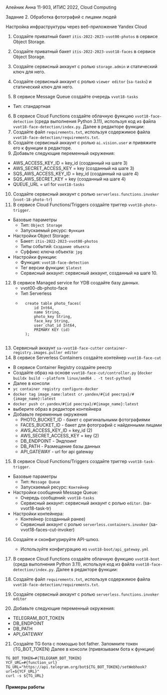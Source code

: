 Алейник Анна 11-903, ИТИС 2022, Cloud Computing

Задание 2. Обработка фотографий с лицами людей

Настройка инфраструктуры через веб-приложение Yandex Cloud

1. Создайте приватный бакет `itis-2022-2023-vvot00-photos` в сервисе Object Storage.
2. Создайте приватный бакет `itis-2022-2023-vvot18-faces` в сервисе Object Storage.
3. Создайте сервисный аккаунт с ролью `storage.admin` и статический ключ для него.
4. Создайте сервисный аккаунт с ролью `viewer editor` (`sa-tasks`) и статический ключ для него.

5. В сервисе Message Queue создайте очередь `vvot18-tasks`
- Тип: стандартная

6. В сервисе Cloud Functions создайте облачную функцию `vvot18-face-detection` (среда выполнения Python 3.11), используя код из файла `vvot18-face-detection/index.py`.
Далее в редакторе функции:
7. Создайте файл `requirements.txt`, используя содержимое файла `vvot18-face-detection/requirements.txt`.
8. Создайте сервисный аккаунт с ролью `ai.vision.user` и привяжите его к функции в редакторе.
9. Добавьте следующие переменный окружения:
- AWS_ACCESS_KEY_ID = key_id (созданный на шаге 3)
- AWS_SECRET_ACCESS_KEY = key (созданный на шаге 3)
- SQS_AWS_ACCESS_KEY_ID = key_id (созданный на шаге 4)
- SQS_AWS_SECRET_KEY = key (созданный на шаге 4)
- QUEUE_URL = url for `vvot18-tasks`


10. Создайте сервисный аккаунт с ролью `serverless.functions.invoker` (`vvot-18-photo-tr`)
11. В сервисе Cloud Functions/Triggers создайте триггер `vvot18-photo-trigger`.
- Базовые параметры
    - Тип: `Object Storage`
    - Запускаемый ресурс: `Функция`
- Настройки Object Storage:
    - Бакет: `itis-2022-2023-vvot00-photos`
    - Типы событий: `Создание объекта`
    - Суффикс ключа объекта: `jpg`
- Настройки функции:
    - Функция: `vvot18-face-detection`
    - Тег версии функции: `$latest`
    - Сервисный аккаунт: сервисный аккаунт, созданный на шаге 10.

12. В сервисе Managed service for YDB создайте базу данных.
    - vvot00-db-photo-face
    - Тип Serverless
    - ```
        create table photo_faces(
            id Int64,
            name String,
            photo_key String,
            face_key String,
            user_chat_id Int64,
            PRIMARY KEY (id)
        );
    ```

13. Сервисный аккаунт `sa-vvot18-face-cutter` `container-registry.images.puller editor`
14. В сервисе Serverless Containers создайте контейнер `vvot18-face-cut` 
  - В сервисе Container Registry создайте реестр
  - Создайте образ на основе `vvot18-face-cut/controller.py` (`docker buildx build --platform linux/amd64 . -t test-python`)
  - Далее в консоли
  - `yc container registry configure-docker`
  - `docker tag image_name:latest cr.yandex/#{id реестра}/#{image_name}:latest`
  - `docker push cr.yandex/#{id реестра}/#{image_name}:latest`
  - выберите образ в редакторе контейнера
  - Добавьте переменные окружения
    - PHOTO_BUCKET_ID - бакет с оригинальными фотографиями
    - FACES_BUCKET_ID - бакет для фотографий с найденными лицами
    - AWS_ACCESS_KEY_ID = key_id (2)
    - AWS_SECRET_ACCESS_KEY = key (2)
    - DB_ENDPOINT - Эндпоинт
    - DB_PATH - Размещение базы данных
    - API_GATEWAY - url for api gateway

15. В сервисе Cloud Functions/Triggers создайте триггер `vvot18-task-trigger`.
- Базовые параметры
    - Тип: `Message Queue`
    - Запускаемый ресурс: `Контейнер`
- Настройки сообщений Message Queue:
    - Очередь сообщений: `vvot18-tasks`
    - Сервисный аккаунт: сервисный аккаунт c ролью `editor`. (sa-vvot18-task-tr)
- Настройки контейнера:
    - Контейнер (созданный ранее)
    - Сервисный аккаунт с ролью `serverless.containers.invoker` (sa-vvot18-faces-cut-invoker)

16. Создайте и сконфигурируйте API-шлюз.
    - Используйте конфигурацию из `vvot18-boot/api_gateway.yml`

17. В сервисе Cloud Functions создайте облачную функцию `vvot18-boot` (среда выполнения Python 3.11), используя код из файла `vvot18-face-detection/index.py`.
Далее в редакторе функции:
18. Создайте файл `requirements.txt`, используя содержимое файла `vvot18-face-detection/requirements.txt`.
19. Создайте сервисный аккаунт с ролью `serverless.functions.invoker editor`
20. Добавьте следующие переменный окружения:
- TELEGRAM_BOT_TOKEN
- DB_ENDPOINT
- DB_PATH
- API_GATEWAY

21. Создайте TG бота с помощью bot father. Запомните токен (TG_BOT_TOKEN)
Далее в консоли (привязываем бота к функции)
```
TG_BOT_TOKEN=#{TELEGRAM_BOT_TOKEN}
YCF_URL=#{function_url}
TG_URL="https://api.telegram.org/bot${TG_BOT_TOKEN}/setWebhook?url=${YCF_URL}"
curl -s ${TG_URL}
```


#### Примеры работы
